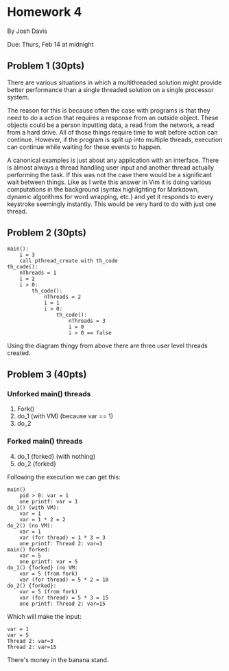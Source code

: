 Homework 4
==========

By Josh Davis

Due: Thurs, Feb 14 at midnight

## Problem 1 (30pts)

There are various situations in which a multithreaded solution might provide
better performance than a single threaded solution on a single processor system.

The reason for this is because often the case with programs is that they need to
do a action that requires a response from an outside object. These objects could
be a person inputting data, a read from the network, a read from a hard drive.
All of those things require time to wait before action can continue. However, if
the program is split up into multiple threads, execution can continue while
waiting for these events to happen.

A canonical examples is just about any application with an interface. There is
almost always a thread handling user input and another thread actually
performing the task. If this was not the case there would be a significant wait
between things. Like as I write this answer in Vim it is doing various
computations in the background (syntax highlighting for Markdown, dynamic
algorithms for word wrapping, etc.) and yet it responds to every keystroke
seemingly instantly. This would be very hard to do with just one thread.

## Problem 2 (30pts)

    main():
        i = 3
        call pthread_create with th_code
    th_code():
        nThreads = 1
        i = 2
        i > 0:
            th_code():
                nThreads = 2
                i = 1
                i > 0:
                    th_code():
                        nThreads = 3
                        i = 0
                        i > 0 == false

Using the diagram thingy from above there are three user level threads created.

## Problem 3 (40pts)

### Unforked main() threads
 1. Fork()
 2. do\_1 (with VM) (because var == 1)
 3. do\_2

### Forked main() threads
 4. do\_1 {forked} (with nothing)
 5. do\_2 {forked}

Following the execution we can get this:

    main()
        pid > 0: var = 1
        one printf: var = 1
    do_1() (with VM):
        var = 1
        var = 1 * 2 = 2
    do_2() (no VM):
        var = 1
        var (for thread) = 1 * 3 = 3
        one printf: Thread 2: var=3
    main() forked:
        var = 5
        one printf: var = 5
    do_1() {forked} (no VM:
        var = 5 (from fork)
        var (for thread) = 5 * 2 = 10
    do_2() {forked}:
        var = 5 (from fork)
        var (for thread) = 5 * 3 = 15
        one printf: Thread 2: var=15


Which will make the input:

    var = 1
    var = 5
    Thread 2: var=3
    Thread 2: var=15

There's money in the banana stand.

